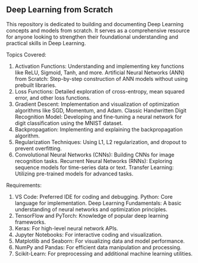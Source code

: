 ## Deep Learning from Scratch

This repository is dedicated to building and documenting Deep Learning concepts and models from scratch. It serves as a comprehensive resource for anyone looking to strengthen their foundational understanding and practical skills in Deep Learning.

Topics Covered:

1. Activation Functions: Understanding and implementing key functions like ReLU, Sigmoid, Tanh, and more.
Artificial Neural Networks (ANN) from Scratch: Step-by-step construction of ANN models without using prebuilt libraries.
2. Loss Functions: Detailed exploration of cross-entropy, mean squared error, and other loss functions.
3. Gradient Descent: Implementation and visualization of optimization algorithms like SGD, Momentum, and Adam.
Classic Handwritten Digit Recognition Model: Developing and fine-tuning a neural network for digit classification using the MNIST dataset.
4. Backpropagation: Implementing and explaining the backpropagation algorithm.
5. Regularization Techniques: Using L1, L2 regularization, and dropout to prevent overfitting.
6. Convolutional Neural Networks (CNNs): Building CNNs for image recognition tasks.
Recurrent Neural Networks (RNNs): Exploring sequence models for time-series data or text.
Transfer Learning: Utilizing pre-trained models for advanced tasks.


Requirements:

1. VS Code: Preferred IDE for coding and debugging.
Python: Core language for implementation.
Deep Learning Fundamentals: A basic understanding of neural networks and optimization principles.
2. TensorFlow and PyTorch: Knowledge of popular deep learning frameworks.
3. Keras: For high-level neural network APIs.
4. Jupyter Notebooks: For interactive coding and visualization.
5. Matplotlib and Seaborn: For visualizing data and model performance.
6. NumPy and Pandas: For efficient data manipulation and processing.
7. Scikit-Learn: For preprocessing and additional machine learning utilities.

